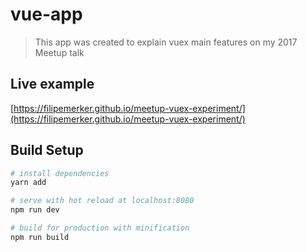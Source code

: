 # vue-app

> This app was created to explain vuex main features on my 2017 Meetup talk

## Live example
[https://filipemerker.github.io/meetup-vuex-experiment/](https://filipemerker.github.io/meetup-vuex-experiment/)

## Build Setup

``` bash
# install dependencies
yarn add

# serve with hot reload at localhost:8080
npm run dev

# build for production with minification
npm run build
```